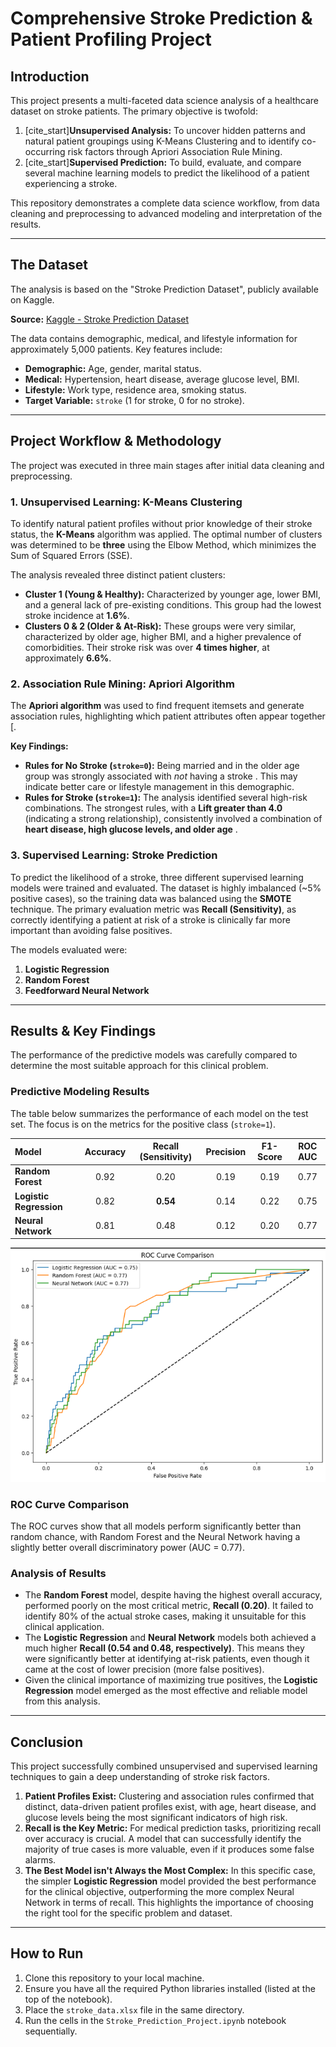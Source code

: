 # Comprehensive Stroke Prediction & Patient Profiling Project

##  Introduction

This project presents a multi-faceted data science analysis of a healthcare dataset on stroke patients. The primary objective is twofold:
1.  [cite_start]**Unsupervised Analysis:** To uncover hidden patterns and natural patient groupings using K-Means Clustering and to identify co-occurring risk factors through Apriori Association Rule Mining.
2.  [cite_start]**Supervised Prediction:** To build, evaluate, and compare several machine learning models to predict the likelihood of a patient experiencing a stroke.

This repository demonstrates a complete data science workflow, from data cleaning and preprocessing to advanced modeling and interpretation of the results.

---

##  The Dataset

The analysis is based on the "Stroke Prediction Dataset", publicly available on Kaggle.

**Source:** [Kaggle - Stroke Prediction Dataset](https://www.kaggle.com/datasets/fedesoriano/stroke-prediction-dataset)

The data contains demographic, medical, and lifestyle information for approximately 5,000 patients. Key features include:
* **Demographic:** Age, gender, marital status.
* **Medical:** Hypertension, heart disease, average glucose level, BMI.
* **Lifestyle:** Work type, residence area, smoking status.
* **Target Variable:** `stroke` (1 for stroke, 0 for no stroke).


---

##  Project Workflow & Methodology

The project was executed in three main stages after initial data cleaning and preprocessing.

### 1. Unsupervised Learning: K-Means Clustering

To identify natural patient profiles without prior knowledge of their stroke status, the **K-Means** algorithm was applied. The optimal number of clusters was determined to be **three** using the Elbow Method, which minimizes the Sum of Squared Errors (SSE).



The analysis revealed three distinct patient clusters:
* **Cluster 1 (Young & Healthy):** Characterized by younger age, lower BMI, and a general lack of pre-existing conditions. This group had the lowest stroke incidence at **1.6%**.
* **Clusters 0 & 2 (Older & At-Risk):** These groups were very similar, characterized by older age, higher BMI, and a higher prevalence of comorbidities. Their stroke risk was over **4 times higher**, at approximately **6.6%**.

### 2. Association Rule Mining: Apriori Algorithm

The **Apriori algorithm** was used to find frequent itemsets and generate association rules, highlighting which patient attributes often appear together [.

**Key Findings:**
* **Rules for No Stroke (`stroke=0`):** Being married and in the older age group was strongly associated with *not* having a stroke . This may indicate better care or lifestyle management in this demographic.
* **Rules for Stroke (`stroke=1`):** The analysis identified several high-risk combinations. The strongest rules, with a **Lift greater than 4.0** (indicating a strong relationship), consistently involved a combination of **heart disease, high glucose levels, and older age** .

### 3. Supervised Learning: Stroke Prediction

To predict the likelihood of a stroke, three different supervised learning models were trained and evaluated. The dataset is highly imbalanced (~5% positive cases), so the training data was balanced using the **SMOTE** technique. The primary evaluation metric was **Recall (Sensitivity)**, as correctly identifying a patient at risk of a stroke is clinically far more important than avoiding false positives.

The models evaluated were:
1.  **Logistic Regression**
2.  **Random Forest**
3.  **Feedforward Neural Network**

---

##  Results & Key Findings

The performance of the predictive models was carefully compared to determine the most suitable approach for this clinical problem.

### Predictive Modeling Results

The table below summarizes the performance of each model on the test set. The focus is on the metrics for the positive class (`stroke=1`).

| Model | Accuracy | Recall (Sensitivity) | Precision | F1-Score | ROC AUC |
| :--- | :---: | :---: | :---: | :---: | :---: |
| **Random Forest** | 0.92 | 0.20 | 0.19 | 0.19 | 0.77 |
| **Logistic Regression**| 0.82 | **0.54** | 0.14 | 0.22 | 0.75 |
| **Neural Network** | 0.81 | 0.48 | 0.12 | 0.20 | 0.77 |



![graph](graph.png)


### ROC Curve Comparison

The ROC curves show that all models perform significantly better than random chance, with Random Forest and the Neural Network having a slightly better overall discriminatory power (AUC = 0.77).



### Analysis of Results
* The **Random Forest** model, despite having the highest overall accuracy, performed poorly on the most critical metric, **Recall (0.20)**. It failed to identify 80% of the actual stroke cases, making it unsuitable for this clinical application.
* The **Logistic Regression** and **Neural Network** models both achieved a much higher **Recall (0.54 and 0.48, respectively)**. This means they were significantly better at identifying at-risk patients, even though it came at the cost of lower precision (more false positives).
* Given the clinical importance of maximizing true positives, the **Logistic Regression** model emerged as the most effective and reliable model from this analysis.

---

##  Conclusion

This project successfully combined unsupervised and supervised learning techniques to gain a deep understanding of stroke risk factors.

1.  **Patient Profiles Exist:** Clustering and association rules confirmed that distinct, data-driven patient profiles exist, with age, heart disease, and glucose levels being the most significant indicators of high risk.
2.  **Recall is the Key Metric:** For medical prediction tasks, prioritizing recall over accuracy is crucial. A model that can successfully identify the majority of true cases is more valuable, even if it produces some false alarms.
3.  **The Best Model isn't Always the Most Complex:** In this specific case, the simpler **Logistic Regression** model provided the best performance for the clinical objective, outperforming the more complex Neural Network in terms of recall. This highlights the importance of choosing the right tool for the specific problem and dataset.

---

##  How to Run

1.  Clone this repository to your local machine.
2.  Ensure you have all the required Python libraries installed (listed at the top of the notebook).
3.  Place the `stroke_data.xlsx` file in the same directory.
4.  Run the cells in the `Stroke_Prediction_Project.ipynb` notebook sequentially.
